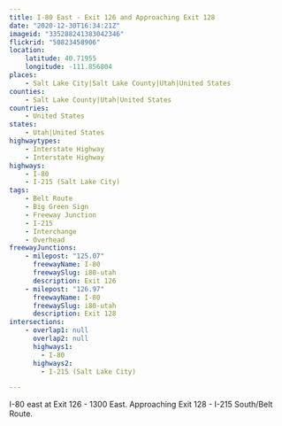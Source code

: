 ```yaml
---
title: I-80 East - Exit 126 and Approaching Exit 128
date: "2020-12-30T16:34:21Z"
imageid: "335288241383042346"
flickrid: "50823458906"
location:
    latitude: 40.71955
    longitude: -111.856804
places:
    - Salt Lake City|Salt Lake County|Utah|United States
counties:
    - Salt Lake County|Utah|United States
countries:
    - United States
states:
    - Utah|United States
highwaytypes:
    - Interstate Highway
    - Interstate Highway
highways:
    - I-80
    - I-215 (Salt Lake City)
tags:
    - Belt Route
    - Big Green Sign
    - Freeway Junction
    - I-215
    - Interchange
    - Overhead
freewayJunctions:
    - milepost: "125.07"
      freewayName: I-80
      freewaySlug: i80-utah
      description: Exit 126
    - milepost: "126.97"
      freewayName: I-80
      freewaySlug: i80-utah
      description: Exit 128
intersections:
    - overlap1: null
      overlap2: null
      highways1:
        - I-80
      highways2:
        - I-215 (Salt Lake City)

---
```

I-80 east at Exit 126 - 1300 East.  Approaching Exit 128 - I-215 South/Belt Route.